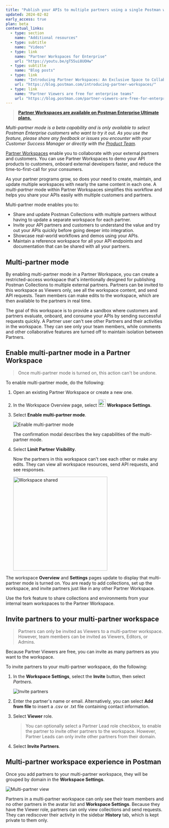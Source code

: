 ```yaml
---
title: "Publish your APIs to multiple partners using a single Postman workspace"
updated: 2024-02-02
early_access: true
plan: beta
contextual_links:
  - type: section
    name: "Additional resources"
  - type: subtitle
    name: "Videos"
  - type: link
    name: "Partner Workspaces for Enterprise"
    url: "https://youtu.be/gT55ui8UOHw"
  - type: subtitle
    name: "Blog posts"
  - type: link
    name: "Introducing Partner Workspaces: An Exclusive Space to Collaborate with Your API Partners"
    url: "https://blog.postman.com/introducing-partner-workspaces/"
  - type: link
    name: "Partner Viewers are free for enterprise teams"
    url: "https://blog.postman.com/partner-viewers-are-free-for-enterprise-teams/"
---
```


> **[Partner Workspaces are available on Postman Enterprise Ultimate plans.](https://www.postman.com/pricing)**

_Multi-partner mode is a beta capability and is only available to select Postman Enterprise customers who want to try it out. As you use the feature, please share any feedback or issues you encounter with your Customer Success Manager or directly with the [Product Team](mailto:partnerapi@postman.com)._

[Partner Workspaces](/docs/collaborating-in-postman/using-workspaces/partner-workspaces/) enable you to collaborate with your external partners and customers. You can use Partner Workspaces to demo your API products to customers, onboard external developers faster, and reduce the time-to-first-call for your consumers.

As your partner programs grow, so does your need to create, maintain, and update multiple workspaces with nearly the same content in each one. A _multi-partner_ mode within Partner Workspaces simplifies this workflow and helps you share your APIs easily with multiple customers and partners.

Multi-partner mode enables you to:

* Share and update Postman Collections with multiple partners without having to update a separate workspace for each partner.
* Invite your API partners and customers to understand the value and try out your APIs quickly before going deeper into integration.
* Showcase real-world workflows and demos using your APIs.
* Maintain a reference workspace for all your API endpoints and documentation that can be shared with all your partners.

## Multi-partner mode

By enabling multi-partner mode in a Partner Workspace, you can create a restricted-access workspace that's intentionally designed for publishing Postman Collections to multiple external partners. Partners can be invited to this workspace as Viewers only, see all the workspace content, and send API requests. Team members can make edits to the workspace, which are then available to the partners in real time.

The goal of this workspace is to provide a sandbox where customers and partners evaluate, onboard, and consume your APIs by sending successful requests quickly. A Partner user can't see other Partners and their activities in the workspace. They can see only your team members, while comments and other collaborative features are turned off to maintain isolation between Partners.

## Enable multi-partner mode in a Partner Workspace

> Once multi-partner mode is turned on, this action can't be undone.

To enable multi-partner mode, do the following:

1. Open an existing Partner Workspace or create a new one.
1. In the Workspace Overview page, select <img alt="Workspace settings icon" src="https://assets.postman.com/postman-docs/v10/icon-sliders-v10.jpg#icon" width="24px"> **Workspace Settings**.
1. Select **Enable multi-partner mode**.

    <img alt="Enable multi-partner mode" src="https://assets.postman.com/postman-docs/v10/multipartner-workspace-enable-v10-22-1.gif">

    The confirmation modal describes the key capabilities of the multi-partner mode.

1. Select **Limit Partner Visibility**.

    Now the partners in this workspace can't see each other or make any edits. They can view all workspace resources, send API requests, and see responses.

    <img alt="Workspace shared" src="https://assets.postman.com/postman-docs/v10/multipartner-workspace-shared-v10-22.jpg" width="300px">

The workspace **Overview** and **Settings** pages update to display that multi-partner mode is turned on. You are ready to add collections, set up the workspace, and invite partners just like in any other Partner Workspace.

Use the fork feature to share collections and environments from your internal team workspaces to the Partner Workspace.

## Invite partners to your multi-partner workspace

> Partners can only be invited as Viewers to a multi-partner workspace. However, team members can be invited as Viewers, Editors, or Admins.

Because Partner Viewers are free, you can invite as many partners as you want to the workspace.

To invite partners to your multi-partner workspace, do the following:

1. In the **Workspace Settings**, select the **Invite** button, then select _Partners_.

    <img alt="Invite partners" src="https://assets.postman.com/postman-docs/v10/multipartner-workspace-invite-v10-22.jpg">

1. Enter the partner's name or email. Alternatively, you can select **Add from file** to insert a .csv or .txt file containing contact information.
1. Select **Viewer** role.

    > You can optionally select a Partner Lead role checkbox, to enable the partner to invite other partners to the workspace. However, Partner Leads can only invite other partners from their domain.

1. Select **Invite Partners**.

## Multi-partner workspace experience in Postman

Once you add partners to your multi-partner workspace, they will be grouped by domain in the **Workspace Settings**.

<img alt="Multi-partner view" src="https://assets.postman.com/postman-docs/v10/multipartner-workspace-partner-list-v10-22.jpg">

Partners in a multi-partner workspace can only see their team members and no other partners in the avatar list and **Workspace Settings**. Because they have the Viewer role, partners can only view collections and send requests. They can rediscover their activity in the sidebar **History** tab, which is kept private to them only.
